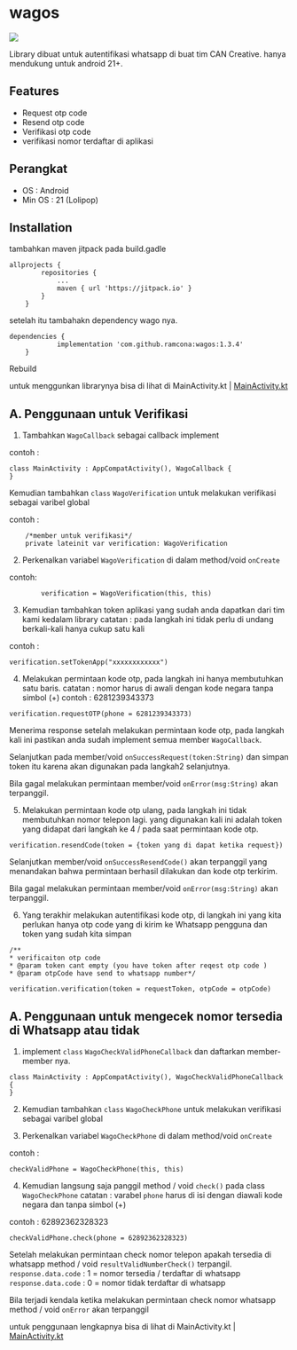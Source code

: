 # wagos

[![](https://jitpack.io/v/ramcona/wagos.svg)](https://jitpack.io/#ramcona/wagos)

Library dibuat untuk autentifikasi whatsapp di buat  tim CAN Creative.
hanya mendukung untuk android 21+.

## Features
- Request otp code
- Resend otp code
- Verifikasi otp code
- verifikasi nomor terdaftar di aplikasi

## Perangkat
- OS     : Android
- Min OS : 21 (Lolipop)

## Installation
 tambahkan maven jitpack pada build.gadle
```
allprojects {
		repositories {
			...
			maven { url 'https://jitpack.io' }
		}
	}
```

setelah itu tambahakn dependency wago nya.
```
dependencies {
	        implementation 'com.github.ramcona:wagos:1.3.4'
	}
```

Rebuild

untuk menggunkan librarynya bisa di lihat di 
MainActivity.kt | [MainActivity.kt][MainActivity] 

[MainActivity]: <https://github.com/ramcona/wagos/blob/840ac097b286753b00df25ff4702e9515d38b498/app/src/main/java/com/can/wagos/MainActivity.kt>




## A. Penggunaan untuk Verifikasi

1. Tambahkan ``WagoCallback`` sebagai callback implement

contoh : 
````
class MainActivity : AppCompatActivity(), WagoCallback {
}
````

Kemudian tambahkan `class` `WagoVerification` untuk melakukan verifikasi sebagai varibel global

contoh : 
````
    /*member untuk verifikasi*/
    private lateinit var verification: WagoVerification
````

2. Perkenalkan variabel ``WagoVerification`` di dalam method/void ``onCreate``

contoh:
````
        verification = WagoVerification(this, this)
````

3. Kemudian tambahkan token aplikasi yang sudah anda dapatkan dari tim kami kedalam library
catatan : pada langkah ini tidak perlu di undang berkali-kali hanya cukup satu kali
   
contoh : 
````
verification.setTokenApp("xxxxxxxxxxxx")
````

4. Melakukan permintaan kode otp, pada langkah ini hanya membutuhkan satu baris.
catatan : nomor harus di awali dengan kode negara tanpa simbol (+)
   contoh : 6281239343373

````
verification.requestOTP(phone = 6281239343373)
````

Menerima response setelah melakukan permintaan kode otp, pada langkah kali ini pastikan anda sudah 
implement semua member ``WagoCallback``.

Selanjutkan pada member/void ``onSuccessRequest(token:String)`` dan simpan token itu karena akan digunakan pada langkah2 selanjutnya.

Bila gagal melakukan permintaan member/void ``onError(msg:String)`` akan terpanggil.

5. Melakukan permintaan kode otp ulang, pada langkah ini tidak membutuhkan nomor telepon lagi.
yang digunakan kali ini adalah token yang didapat dari langkah ke 4 / pada saat permintaan kode otp.
````
verification.resendCode(token = {token yang di dapat ketika request})
````

Selanjutkan member/void ``onSuccessResendCode()`` akan terpanggil yang menandakan bahwa permintaan berhasil dilakukan dan kode otp terkirim. 

Bila gagal melakukan permintaan member/void ``onError(msg:String)`` akan terpanggil.

6. Yang terakhir melakukan autentifikasi kode otp, di langkah ini yang kita perlukan hanya otp code yang di kirim ke Whatsapp pengguna dan token yang sudah kita simpan
````
/**
* verificaiton otp code
* @param token cant empty (you have token after reqest otp code )
* @param otpCode have send to whatsapp number*/

verification.verification(token = requestToken, otpCode = otpCode)
````



## A. Penggunaan untuk mengecek nomor tersedia di Whatsapp atau tidak

1. implement `class` `WagoCheckValidPhoneCallback` dan daftarkan member-member nya.

````
class MainActivity : AppCompatActivity(), WagoCheckValidPhoneCallback {
}
````

2. Kemudian tambahkan `class` `WagoCheckPhone` untuk melakukan verifikasi sebagai varibel global

3. Perkenalkan variabel ``WagoCheckPhone`` di dalam method/void ``onCreate``

contoh : 
````
checkValidPhone = WagoCheckPhone(this, this)
````

4. Kemudian langsung saja panggil method / void `check()` pada class `WagoCheckPhone`
catatan : varabel `phone` harus di isi dengan diawali kode negara dan tanpa simbol (+)

contoh : 62892362328323

````
checkValidPhone.check(phone = 62892362328323)
````

Setelah melakukan permintaan check nomor telepon apakah tersedia di whatsapp method / void `resultValidNumberCheck()` terpangil.
`response.data.code` : 1  = nomor tersedia / terdaftar di whatsapp
`response.data.code` : 0  = nomor tidak terdaftar di whatsapp

Bila terjadi kendala ketika melakukan permintaan check nomor whatsapp method / void `onError` akan terpanggil


untuk penggunaan lengkapnya bisa di lihat di
MainActivity.kt | [MainActivity.kt][MainActivity]

[MainActivity]: <https://github.com/ramcona/wagos/blob/840ac097b286753b00df25ff4702e9515d38b498/app/src/main/java/com/can/wagos/MainActivity.kt>
